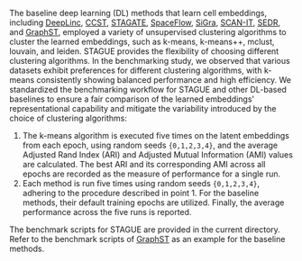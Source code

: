 The baseline deep learning (DL) methods that learn cell embeddings, including
[DeepLinc](https://github.com/xryanglab/DeepLinc),
[CCST](https://github.com/xiaoyeye/CCST),
[STAGATE](https://github.com/zhanglabtools/STAGATE),
[SpaceFlow](https://github.com/hongleir/SpaceFlow?tab=readme-ov-file),
[SiGra](https://github.com/QSong-github/SiGra),
[SCAN-IT](https://github.com/zcang/SCAN-IT),
[SEDR](https://sedr.readthedocs.io/en/latest/Tutorial1_Clustering.html),
and [GraphST](https://github.com/JinmiaoChenLab/GraphST),
employed a variety of unsupervised clustering algorithms to cluster the learned embeddings, 
such as k-means, k-means++, mclust, louvain, and leiden.
STAGUE provides the flexibility of choosing different clustering algorithms.
In the benchmarking study, we observed that various datasets exhibit preferences for different clustering algorithms, 
with k-means consistently showing balanced performance and high efficiency. 
We standardized the benchmarking workflow for STAGUE and other DL-based baselines 
to ensure a fair comparison of the learned embeddings' representational capability 
and mitigate the variability introduced by the choice of clustering algorithms:

   1. The k-means algorithm is executed five times on the latent embeddings from each epoch, using random seeds `{0,1,2,3,4}`,
   and the average Adjusted Rand Index (ARI) and Adjusted Mutual Information (AMI) values are calculated.
   The best ARI and its corresponding AMI across all epochs are recorded as the measure of performance for a single run.
   2. Each method is run five times using random seeds `{0,1,2,3,4}`, adhering to the procedure described in point 1.
   For the baseline methods, their default training epochs are utilized.
   Finally, the average performance across the five runs is reported.

The benchmark scripts for STAGUE are provided in the current directory.
Refer to the benchmark scripts of [GraphST](https://drive.google.com/file/d/1qotfLf1P1mfy_8YO0eu_88gFwMYSkI2a/view?usp=sharing) as an example for the baseline methods.
